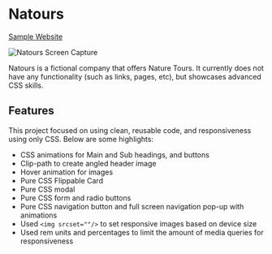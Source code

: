 # Natours
[Sample Website](https://www.example.com)

![Natours Screen Capture](natours-sc.png)

Natours is a fictional company that offers Nature Tours. It currently does not have any functionality (such as links, pages, etc), but showcases advanced CSS skills.

## Features

This project focused on using clean, reusable code, and responsiveness using only CSS. Below are some highlights:

* CSS animations for Main and Sub headings, and buttons
* Clip-path to create angled header image
* Hover animation for images
* Pure CSS Flippable Card
* Pure CSS modal
* Pure CSS form and radio buttons
* Pure CSS navigation button and full screen navigation pop-up with animations
* Used `<img srcset=""/>` to set responsive images based on device size
* Used rem units and percentages to limit the amount of media queries for responsiveness


